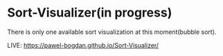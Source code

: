 # Sort-Visualizer(in progress)

There is only one available sort visualization at this moment(bubble sort).

LIVE: https://pawel-bogdan.github.io/Sort-Visualizer/
